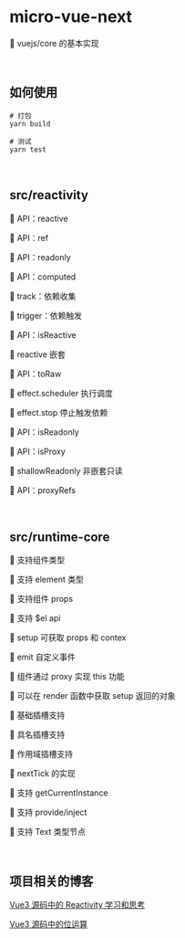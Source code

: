 # micro-vue-next

:dart: vuejs/core 的基本实现

&nbsp;

## 如何使用

```
# 打包
yarn build

# 测试
yarn test
```

&nbsp;

## src/reactivity

:star2: API：reactive

:star2: API：ref

:star2: API：readonly

:star2: API：computed

:star2: track：依赖收集

:star2: trigger：依赖触发

:star2: API：isReactive

:star2: reactive 嵌套

:star2: API：toRaw

:star2: effect.scheduler 执行调度

:star2: effect.stop 停止触发依赖

:star2: API：isReadonly

:star2: API：isProxy

:star2: shallowReadonly 非嵌套只读

:star2: API：proxyRefs

&nbsp;

## src/runtime-core

:star2: 支持组件类型

:star2: 支持 element 类型

:star2: 支持组件 props

:star2: 支持 $el api

:star2: setup 可获取 props 和 contex

:star2: emit 自定义事件

:star2: 组件通过 proxy 实现 this 功能

:star2: 可以在 render 函数中获取 setup 返回的对象

:star2: 基础插槽支持

:star2: 具名插槽支持

:star2: 作用域插槽支持

:star2: nextTick 的实现

:star2: 支持 getCurrentInstance

:star2: 支持 provide/inject

:star2: 支持 Text 类型节点

&nbsp;

## 项目相关的博客

[Vue3 源码中的 Reactivity 学习和思考](https://wumanho.cn/posts/vue3reactivity/)

[Vue3 源码中的位运算](https://wumanho.cn/posts/vueshapeflags/)
